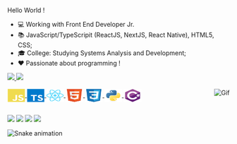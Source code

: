 Hello World !

- 💻 Working with Front End Developer Jr.
- 📚 JavaScript/TypeScripit (ReactJS, NextJS, React Native), HTML5, CSS;
- 🎓 College: Studying Systems Analysis and Development;
- ❤️ Passionate about programming !

<div>
  <a href="https://github.com/DiogenesRychlewski">
  <img height="180em" src="https://github-readme-stats.vercel.app/api?username=DiogenesRychlewski&show_icons=true&theme=dracula&include_all_commits=true&count_private=true"/>
  <img height="180em" src="https://github-readme-stats.vercel.app/api/top-langs/?username=DiogenesRychlewski&layout=compact&langs_count=7&theme=dracula"/>
</div>
<div style="display: inline_block"><br>
  <img align="center" alt="Rafa-Js" height="30" width="40" src="https://raw.githubusercontent.com/devicons/devicon/master/icons/javascript/javascript-plain.svg">
  <img align="center" alt="Rafa-Ts" height="30" width="40" src="https://raw.githubusercontent.com/devicons/devicon/master/icons/typescript/typescript-plain.svg">
  <img align="center" alt="Rafa-React" height="30" width="40" src="https://raw.githubusercontent.com/devicons/devicon/master/icons/react/react-original.svg">
  <img align="center" alt="Rafa-HTML" height="30" width="40" src="https://raw.githubusercontent.com/devicons/devicon/master/icons/html5/html5-original.svg">
  <img align="center" alt="Rafa-CSS" height="30" width="40" src="https://raw.githubusercontent.com/devicons/devicon/master/icons/css3/css3-original.svg">
  <img align="center" alt="Rafa-Python" height="30" width="40" src="https://raw.githubusercontent.com/devicons/devicon/master/icons/python/python-original.svg">
  <img align="center" alt="Rafa-Csharp" height="30" width="40" src="https://raw.githubusercontent.com/devicons/devicon/master/icons/csharp/csharp-original.svg">
  <img height="120em" align="right" alt="Gif" src="https://tenor.com/view/tony-stark-iron-man-robert-downey-jr-peace-gif-15261718.gif">
</div>
  
  ##
  
<div>
   <a href="https://www.youtube.com/channel/UCUbXtN8_lqCOi_hos-wnSGw" target="_blank"><img src="https://img.shields.io/badge/YouTube-FF0000?style=for-the-badge&logo=youtube&logoColor=white" target="_blank"></a>
  <a href="https://www.instagram.com/dih_rychlewski/" target="_blank"><img src="https://img.shields.io/badge/-Instagram-%23E4405F?style=for-the-badge&logo=instagram&logoColor=white" target="_blank"></a>
  <a href = "mailto:dirychlewski@gmail.com"><img src="https://img.shields.io/badge/-Gmail-%23333?style=for-the-badge&logo=gmail&logoColor=white" target="_blank"></a>
  <a href="https://www.linkedin.com/in/di%C3%B3genes-rychlewski-ab4b1718a/" target="_blank"><img src="https://img.shields.io/badge/-LinkedIn-%230077B5?style=for-the-badge&logo=linkedin&logoColor=white" target="_blank"></a> 
  
  ![Snake animation](https://github.com/DiogenesRychlewski/DiogenesRychlewski/blob/output/github-contribution-grid-snake.svg)
  
</div>
  
  
